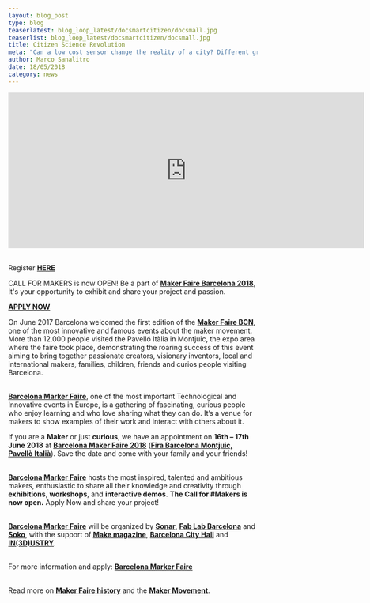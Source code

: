 ```yaml
---
layout: blog_post
type: blog
teaserlatest: blog_loop_latest/docsmartcitizen/docsmall.jpg
teaserlist: blog_loop_latest/docsmartcitizen/docsmall.jpg
title: Citizen Science Revolution
meta: "Can a low cost sensor change the reality of a city? Different groups of citizens have begun to collect data with the Smart Citizen Kit to measure the scope of their problems and try to find solutions."
author: Marco Sanalitro
date: 18/05/2018 
category: news
---
```


<iframe width="720" height="315" src="https://youtu.be/lpRKx7i9kwc" frameborder="0" allowfullscreen></iframe>
<br><br>


Register <strong><a href="https://screen.ly/evento/525/citizen-science-revolution-cinemes-girona/">HERE</a></strong> 




CALL FOR MAKERS is now OPEN! Be a part of <strong><a href="http://barcelona.makerfaire.com/">Maker Faire Barcelona 2018</a></strong>, It's your opportunity to exhibit and share your project and passion.

<strong><a href="https://goo.gl/4SzG7w">APPLY NOW</a></strong>

On June 2017 Barcelona welcomed the first edition of the <strong><a href="http://barcelona.makerfaire.com/">Maker Faire BCN</a></strong>, one of the most innovative and famous events about the maker movement. More than 12.000 people visited the Pavelló Itàlia in Montjuic, the expo area where the faire took place, demonstrating the roaring success of this event aiming to bring together passionate creators, visionary inventors, local and international makers, families, children, friends and curios people visiting Barcelona. <br><br>

<strong><a href="http://barcelona.makerfaire.com/">Barcelona Marker Faire</a></strong>, one of the most important Technological and Innovative events in Europe, is a gathering of fascinating, curious people who enjoy learning and who love sharing what they can do. It’s a venue for makers to show examples of their work and interact with others about it.

If you are a <strong>Maker</strong> or just <strong>curious</strong>, we have an appointment on <strong>16th – 17th June 2018</strong> at <strong><a href="http://barcelona.makerfaire.com/">Barcelona Maker Faire 2018</a></strong> (<strong><a href="https://www.google.es/search?q=Fira+Barcelona+Montjuic%2C+Pavell%C3%B2+Itali%C3%A0&oq=Fira+Barcelona+Montjuic%2C+Pavell%C3%B2+Itali%C3%A0&aqs=chrome..69i57.826j0j7&sourceid=chrome&ie=UTF-8#q=Fira+Barcelona+Montjuic,+Pavell%C3%B2+Itali%C3%A0&rflfq=1&rlha=0&rllag=41372858,2152025,159&tbm=lcl&rldimm=1998029704403837795&tbs=lrf:!2m1!1e2!3sEAE,lf:1,lf_ui:2">Fira Barcelona Montjuic, Pavellò Italià</a></strong>). Save the date and come with your family and your friends!<br><br>

<strong><a href="http://barcelona.makerfaire.com/">Barcelona Marker Faire</a></strong> hosts the most inspired, talented and ambitious makers, enthusiastic to share all their knowledge and creativity through <strong>exhibitions</strong>, <strong>workshops</strong>, and <strong>interactive demos</strong>. <strong>The Call for #Makers is now open.</strong> Apply Now and share your project!<br><br>

<strong><a href="http://barcelona.makerfaire.com/">Barcelona Marker Faire</a></strong> will be organized by <strong><a href="https://sonar.es/">Sonar</a></strong>, <strong><a href="https://fablabbcn.org/index.html">Fab Lab Barcelona</a></strong> and <strong><a href="http://www.soko.tech/">Soko</a></strong>, with the support of <strong><a href="http://makezine.com/">Make magazine</a></strong>, <strong><a href="http://ajuntament.barcelona.cat/ca/">Barcelona City Hall</a></strong> and <strong><a href="http://www.in3dustry.com/en/home">IN(3D)USTRY</a></strong>.<br><br>

For more information and apply: <strong><a href="http://barcelona.makerfaire.com/">Barcelona Marker Faire</a></strong><br><br>

Read more on <strong><a href="http://makerfaire.com/makerfairehistory/">Maker Faire history</a></strong> and the <strong><a href="http://makerfaire.com/maker-movement/">Maker Movement</a></strong>.<br><br>







